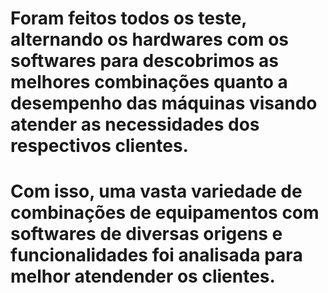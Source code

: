 # Foram feitos todos os teste, alternando os hardwares com os softwares para descobrimos as melhores combinações quanto a desempenho das máquinas visando atender as necessidades dos respectivos clientes. 
# Com isso, uma vasta variedade de combinações de equipamentos com softwares de diversas origens e funcionalidades foi analisada para melhor atendender os clientes.
